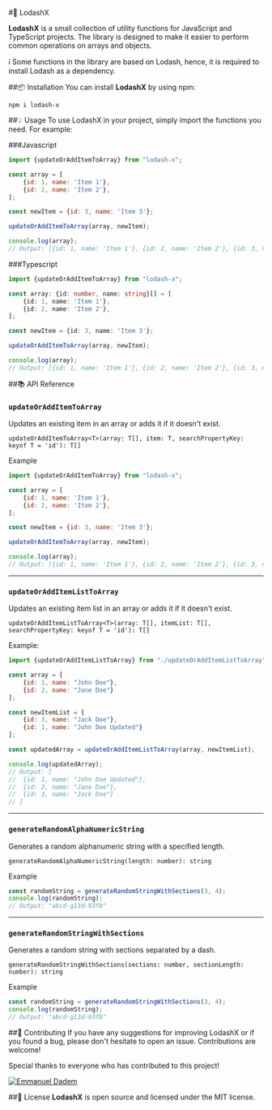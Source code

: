 #🚀 LodashX

**LodashX** is a small collection of utility functions for JavaScript and TypeScript projects. The library is designed to make it easier to perform common operations on arrays and objects.

ℹ️ Some functions in the library are based on Lodash, hence, it is required to install Lodash as a dependency.

##📦 Installation
You can install **LodashX** by using npm:

```
npm i lodash-x
```

##💡 Usage
To use LodashX in your project, simply import the functions you need. For example:

###Javascript
````javascript
import {updateOrAddItemToArray} from "lodash-x";

const array = [
    {id: 1, name: 'Item 1'},
    {id: 2, name: 'Item 2'},
];

const newItem = {id: 3, name: 'Item 3'};

updateOrAddItemToArray(array, newItem);

console.log(array);
// Output: [{id: 1, name: 'Item 1'}, {id: 2, name: 'Item 2'}, {id: 3, name: 'Item 3'}]
````

###Typescript
````typescript
import {updateOrAddItemToArray} from "lodash-x";

const array: {id: number, name: string}[] = [
    {id: 1, name: 'Item 1'},
    {id: 2, name: 'Item 2'},
];

const newItem = {id: 3, name: 'Item 3'};

updateOrAddItemToArray(array, newItem);

console.log(array);
// Output: [{id: 1, name: 'Item 1'}, {id: 2, name: 'Item 2'}, {id: 3, name: 'Item 3'}]

````

##📚 API Reference

### `updateOrAddItemToArray`
Updates an existing item in an array or adds it if it doesn't exist.
```
updateOrAddItemToArray<T>(array: T[], item: T, searchPropertyKey: keyof T = 'id'): T[]
```
Example
```javascript
import {updateOrAddItemToArray} from "lodash-x";

const array = [
    {id: 1, name: 'Item 1'},
    {id: 2, name: 'Item 2'},
];

const newItem = {id: 3, name: 'Item 3'};

updateOrAddItemToArray(array, newItem);

console.log(array);
// Output: [{id: 1, name: 'Item 1'}, {id: 2, name: 'Item 2'}, {id: 3, name: 'Item 3'}]

```
___
### `updateOrAddItemListToArray`
Updates an existing item list in an array or adds it if it doesn't exist.
```
updateOrAddItemListToArray<T>(array: T[], itemList: T[], searchPropertyKey: keyof T = 'id'): T[]
```
Example:
```javascript
import {updateOrAddItemListToArray} from "./updateOrAddItemListToArray";

const array = [
    {id: 1, name: "John Doe"},
    {id: 2, name: "Jane Doe"}
];

const newItemList = [
    {id: 3, name: "Jack Doe"},
    {id: 1, name: "John Doe Updated"}
];

const updatedArray = updateOrAddItemListToArray(array, newItemList);

console.log(updatedArray);
// Output: [
//  {id: 1, name: "John Doe Updated"},
//  {id: 2, name: "Jane Doe"},
//  {id: 3, name: "Jack Doe"}
// ]

```
___

### `generateRandomAlphaNumericString`
Generates a random alphanumeric string with a specified length.
```
generateRandomAlphaNumericString(length: number): string
```
Example
````javascript
const randomString = generateRandomStringWithSections(3, 4);
console.log(randomString);
// Output: "abcd-g13d-93fb"
````
___
### `generateRandomStringWithSections`
Generates a random string with sections separated by a dash.
```
generateRandomStringWithSections(sections: number, sectionLength: number): string
```
Example
```javascript
const randomString = generateRandomStringWithSections(3, 4);
console.log(randomString);
// Output: "abcd-g13d-93fb"
```

##🙌 Contributing
If you have any suggestions for improving LodashX or if you found a bug, please don't hesitate to open an issue. Contributions are welcome!

Special thanks to everyone who has contributed to this project!

[![Emmanuel Dadem](https://avatars.githubusercontent.com/u/37305687?s=80&v=4)](https://github.com/emmanuel-D)

##🎉 License
**LodashX** is open source and licensed under the MIT license.
